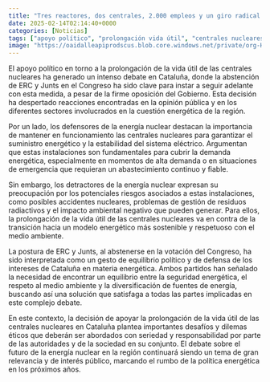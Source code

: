 ```yaml
---
title: "Tres reactores, dos centrales, 2.000 empleos y un giro radical - las claves del apoyo a la nuclear en Cataluña"
date: 2025-02-14T02:14:40+0000
categories: [Noticias]
tags: ["apoyo político", "prolongación vida útil", "centrales nucleares", "energía nuclear", "seguridad energética", "medio ambiente", "política energética."]
image: "https://oaidalleapiprodscus.blob.core.windows.net/private/org-HKmKxpuNw3Y88lm4EBrIPq0n/user-ZwiCXOggLL8ZNNKE2g7rXFmV/img-1KF7F8H3awkVjUaAhUSLJSYA.png?st=2025-02-14T01%3A14%3A40Z&se=2025-02-14T03%3A14%3A40Z&sp=r&sv=2024-08-04&sr=b&rscd=inline&rsct=image/png&skoid=d505667d-d6c1-4a0a-bac7-5c84a87759f8&sktid=a48cca56-e6da-484e-a814-9c849652bcb3&skt=2025-02-13T11%3A24%3A45Z&ske=2025-02-14T11%3A24%3A45Z&sks=b&skv=2024-08-04&sig=cQH%2B4qDI3Y8/EjTD%2BRctQSyGcWdrrANfizw9G7x/7ww%3D"
---
```


El apoyo político en torno a la prolongación de la vida útil de las centrales nucleares ha generado un intenso debate en Cataluña, donde la abstención de ERC y Junts en el Congreso ha sido clave para instar a seguir adelante con esta medida, a pesar de la firme oposición del Gobierno. Esta decisión ha despertado reacciones encontradas en la opinión pública y en los diferentes sectores involucrados en la cuestión energética de la región.

Por un lado, los defensores de la energía nuclear destacan la importancia de mantener en funcionamiento las centrales nucleares para garantizar el suministro energético y la estabilidad del sistema eléctrico. Argumentan que estas instalaciones son fundamentales para cubrir la demanda energética, especialmente en momentos de alta demanda o en situaciones de emergencia que requieran un abastecimiento continuo y fiable.

Sin embargo, los detractores de la energía nuclear expresan su preocupación por los potenciales riesgos asociados a estas instalaciones, como posibles accidentes nucleares, problemas de gestión de residuos radiactivos y el impacto ambiental negativo que pueden generar. Para ellos, la prolongación de la vida útil de las centrales nucleares va en contra de la transición hacia un modelo energético más sostenible y respetuoso con el medio ambiente.

La postura de ERC y Junts, al abstenerse en la votación del Congreso, ha sido interpretada como un gesto de equilibrio político y de defensa de los intereses de Cataluña en materia energética. Ambos partidos han señalado la necesidad de encontrar un equilibrio entre la seguridad energética, el respeto al medio ambiente y la diversificación de fuentes de energía, buscando así una solución que satisfaga a todas las partes implicadas en este complejo debate.

En este contexto, la decisión de apoyar la prolongación de la vida útil de las centrales nucleares en Cataluña plantea importantes desafíos y dilemas éticos que deberán ser abordados con seriedad y responsabilidad por parte de las autoridades y de la sociedad en su conjunto. El debate sobre el futuro de la energía nuclear en la región continuará siendo un tema de gran relevancia y de interés público, marcando el rumbo de la política energética en los próximos años.
    